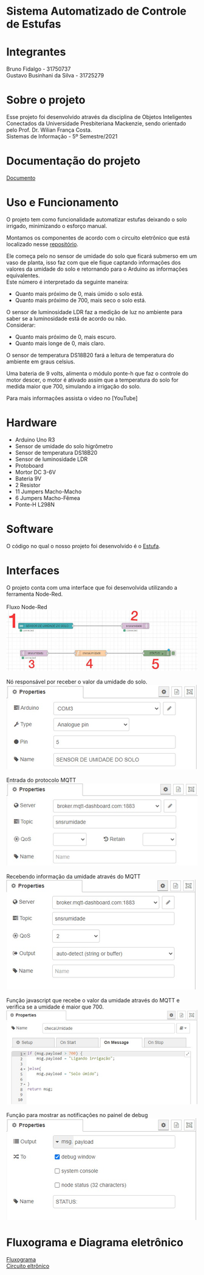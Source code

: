 # Sistema Automatizado de Controle de Estufas

# Integrantes
Bruno Fidalgo - 31750737 <br />
Gustavo Businhani da Silva - 31725279

# Sobre o projeto
Esse projeto foi desenvolvido através da disciplina de Objetos Inteligentes Conectados da Universidade Presbiteriana Mackenzie, sendo orientado pelo Prof. Dr. Wilian França Costa.<br />
Sistemas de Informação - 5º Semestre/2021

# Documentação do projeto
[Documento](https://github.com/gutoraph/Sistema-Automatizado-de-Estufa/blob/92de2c0b58031829492934c02b9e9d4e777d3791/Estufa.pdf)

# Uso e Funcionamento
O projeto tem como funcionalidade automatizar estufas deixando o solo irrigado, minimizando o esforço manual.

Montamos os componentes de acordo com o circuito eletrônico que está localizado nesse [repositório](https://github.com/gutoraph/Sistema-Automatizado-de-Estufa/blob/525c94e620d57a445c59d9ee975ddc0be01ae192/circuito%20eletronico.png).<br />

Ele começa pelo no sensor de umidade do solo que ficará submerso em um vaso de planta, isso faz com que ele fique captando informações dos valores da umidade do solo e retornando para o Arduino as informações equivalentes. <br />
Este número é interpretado da seguinte maneira:<br />
* Quanto mais próximo de 0, mais úmido o solo está.<br />
* Quanto mais próximo de 700, mais seco o solo está.<br />

O sensor de luminosidade LDR faz a medição de luz no ambiente para saber se a luminosidade está de acordo ou não. <br />
Considerar: <br />
* Quanto mais próximo de 0, mais escuro. <br />
* Quanto mais longe de 0, mais claro.<br />

O sensor de temperatura DS18B20 fará a leitura de temperatura do ambiente em graus celsius. <br />

Uma bateria de 9 volts, alimenta o módulo ponte-h que faz o controle do motor descer, o motor é ativado assim que a temperatura do solo for medida maior que 700, simulando a irrigação do solo.<br />

Para mais informações assista o video no [YouTube]


# Hardware
* Arduino Uno R3 <br />
* Sensor de umidade do solo higrômetro <br />
* Sensor de temperatura DS18B20 <br />
* Sensor de luminosidade LDR <br />
* Protoboard <br />
* Mortor DC 3-6V <br />
* Bateria 9V <br />
* 2 Resistor <br />
* 11 Jumpers Macho-Macho <br />
* 6 Jumpers Macho-Fêmea <br />
* Ponte-H L298N

# Software
O código no qual o nosso projeto foi desenvolvido é o [Estufa](https://github.com/gutoraph/Sistema-Automatizado-de-Estufa/blob/71020fbaea6329f9075c9f95d6ce611e7637a39e/Estufa.ino).
# Interfaces

O projeto conta com uma interface que foi desenvolvida utilizando a ferramenta Node-Red. <br />
<br />
Fluxo Node-Red<br />
![img](https://github.com/gutoraph/Sistema-Automatizado-de-Estufa/blob/4ca548484e2f5ea0022ecf7c057ad5fc9f9327ed/node-red.jpg)<br /><br />
Nó responsável por receber o valor da umidade do solo.<br />
![img](https://github.com/gutoraph/Sistema-Automatizado-de-Estufa/blob/80f507297fa2e8ff796e8cef2fc91baea44d1ac7/1.jpg)<br /><br />
Entrada do protocolo MQTT<br />
![img](https://github.com/gutoraph/Sistema-Automatizado-de-Estufa/blob/80f507297fa2e8ff796e8cef2fc91baea44d1ac7/2.jpg)<br /><br />
Recebendo informação da umidade através do MQTT <br />
![img](https://github.com/gutoraph/Sistema-Automatizado-de-Estufa/blob/dd084d286a94f77bb9c0c6e56001299d2a3f0fd2/3.jpg)<br /><br />
Função javascript que recebe o valor da umidade através do MQTT e verifica se a umidade é maior que 700.<br />
![img](https://github.com/gutoraph/Sistema-Automatizado-de-Estufa/blob/a0396725973eeaeb9dfab5ff2bb22202f334b037/4.jpg)<br /><br />
Função para mostrar as notificações no painel de debug<br />
![img](https://github.com/gutoraph/Sistema-Automatizado-de-Estufa/blob/eab2f75748a2954c59f8f365414a961a30a1c6dd/5.jpg)<br />

# Fluxograma e Diagrama eletrônico
[Fluxograma](https://github.com/gutoraph/Sistema-Automatizado-de-Estufa/blob/eab2f75748a2954c59f8f365414a961a30a1c6dd/fluxograma.png)<br />
[Circuito eltrônico](https://github.com/gutoraph/Sistema-Automatizado-de-Estufa/blob/eab2f75748a2954c59f8f365414a961a30a1c6dd/circuito%20eletronico.png)
